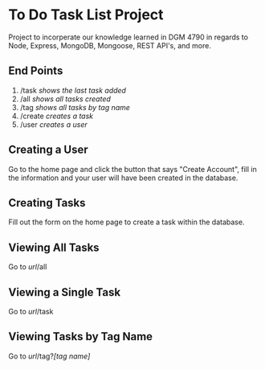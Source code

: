 # To Do Task List Project
Project to incorperate our knowledge learned in DGM 4790 in regards to Node, Express, MongoDB, Mongoose, REST API's, and more.

## End Points
1. /task *shows the last task added*
2. /all *shows all tasks created*
3. /tag *shows all tasks by tag name*
4. /create *creates a task*
5. /user *creates a user*

## Creating a User
Go to the home page and click the button that says "Create Account", fill in the information and your user will have been created in the database.

## Creating Tasks
Fill out the form on the home page to create a task within the database.

## Viewing All Tasks
Go to *url*/all 

## Viewing a Single Task
Go to *url*/task

## Viewing Tasks by Tag Name
Go to *url*/tag?*[tag name]*